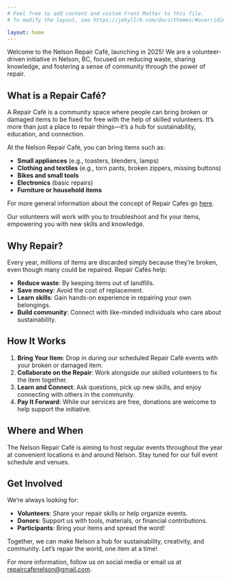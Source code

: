 ```yaml
---
# Feel free to add content and custom Front Matter to this file.
# To modify the layout, see https://jekyllrb.com/docs/themes/#overriding-theme-defaults

layout: home
---
```



Welcome to the Nelson Repair Café, launching in 2025! We are a volunteer-driven initiative in Nelson, BC, focused on reducing waste, sharing knowledge, and fostering a sense of community through the power of repair.  

## What is a Repair Café?  

A Repair Café is a community space where people can bring broken or damaged items to be fixed for free with the help of skilled volunteers. It’s more than just a place to repair things—it’s a hub for sustainability, education, and connection.  

At the Nelson Repair Café, you can bring items such as:  
- **Small appliances** (e.g., toasters, blenders, lamps)  
- **Clothing and textiles** (e.g., torn pants, broken zippers, missing buttons)  
- **Bikes and small tools**  
- **Electronics** (basic repairs)  
- **Furniture or household items**

For more general information about the concept of Repair Cafes go [here](https://www.repaircafe.org/en/).

Our volunteers will work with you to troubleshoot and fix your items, empowering you with new skills and knowledge.  

## Why Repair?  

Every year, millions of items are discarded simply because they’re broken, even though many could be repaired. Repair Cafés help:  
- **Reduce waste**: By keeping items out of landfills.  
- **Save money**: Avoid the cost of replacement.  
- **Learn skills**: Gain hands-on experience in repairing your own belongings.  
- **Build community**: Connect with like-minded individuals who care about sustainability.  

## How It Works  

1. **Bring Your Item**: Drop in during our scheduled Repair Café events with your broken or damaged item.  
2. **Collaborate on the Repair**: Work alongside our skilled volunteers to fix the item together.  
3. **Learn and Connect**: Ask questions, pick up new skills, and enjoy connecting with others in the community.  
4. **Pay It Forward**: While our services are free, donations are welcome to help support the initiative.  

## Where and When  

The Nelson Repair Café is aiming to host regular events throughout the year at convenient locations in and around Nelson. Stay tuned for our full event schedule and venues.  

## Get Involved  

We’re always looking for:  
- **Volunteers**: Share your repair skills or help organize events.  
- **Donors**: Support us with tools, materials, or financial contributions.  
- **Participants**: Bring your items and spread the word!  

Together, we can make Nelson a hub for sustainability, creativity, and community. Let’s repair the world, one item at a time!  

For more information, follow us on social media or email us at [repaircafenelson@gmail.com](mailto:repaircafenelson@gmail.com).  
```